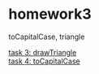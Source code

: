 # homework3
toCapitalCase, triangle

<a href="https://github.com/maksstinger/homework3/blob/master/hw3task3.js">task 3: drawTriangle<a><br/>
<a href="https://github.com/maksstinger/homework3/blob/master/hw3task4.js">task 4: toCapitalCase<a>
